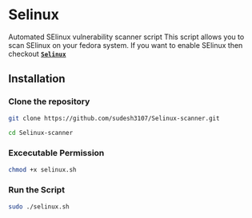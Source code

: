 
# Selinux
Automated SElinux vulnerability scanner script
This script allows you to scan SElinux on your fedora system.
If you want to enable SElinux then checkout **[`Selinux`](https://github.com/sudesh3107/Selinux.git)**
## Installation

### Clone the repository

```bash
git clone https://github.com/sudesh3107/Selinux-scanner.git
```
```bash
cd Selinux-scanner
```

### Excecutable Permission

```bash
chmod +x selinux.sh
```
### Run the Script

```bash
sudo ./selinux.sh
```

